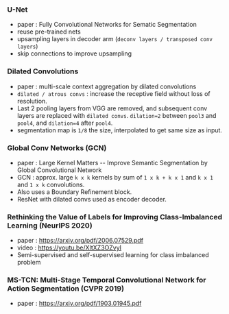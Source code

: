 ### U-Net
- paper : Fully Convolutional Networks for Sematic Segmentation
- reuse pre-trained nets
- upsampling layers in decoder arm (`deconv layers / transposed conv layers`)
- skip connections to improve upsampling

### Dilated Convolutions
- paper : multi-scale context aggregation by dilated convolutions
- `dilated / atrous convs` : increase the receptive field without loss of resolution.
- Last 2 pooling layers from VGG are removed, and subsequent conv layers are replaced with `dilated convs`. `dilation=2` between `pool3` and `pool4`, and `dilation=4` after `pool4`.
- segmentation map is `1/8` the size, interpolated to get same size as input.

### Global Conv Networks (GCN)
- paper : Large Kernel Matters -- Improve Semantic Segmentation by Global Convolutional Network
- GCN : approx. large `k x k` kernels by sum of `1 x k + k x 1` and `k x 1` and `1 x k` convolutions.
- Also uses a Boundary Refinement block.
- ResNet with dilated convs used as encoder decoder.

### Rethinking the Value of Labels for Improving Class-Imbalanced Learning (NeurIPS 2020)
- paper : https://arxiv.org/pdf/2006.07529.pdf
- video : https://youtu.be/XltXZ3OZvyI
- Semi-supervised and self-supervised learning for class imbalanced problem

### MS-TCN: Multi-Stage Temporal Convolutional Network for Action Segmentation (CVPR 2019)
- paper : https://arxiv.org/pdf/1903.01945.pdf

